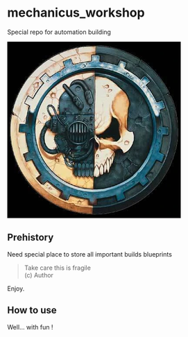 # mechanicus_workshop
Special repo for automation building 

![Alt text](mechanicus_emblem.webp)

## Prehistory
Need special place to store all important builds blueprints

> Take care this is fragile  
> (c) Author

Enjoy.

## How to use

Well... with fun !
